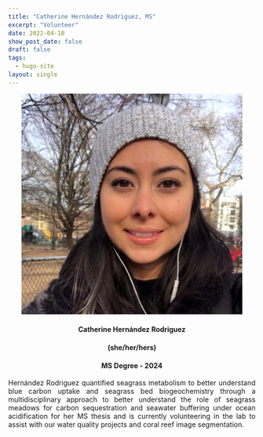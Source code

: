 ```yaml
---
title: "Catherine Hernández Rodriguez, MS"
excerpt: "Volunteer"
date: 2022-04-10
show_post_date: false
draft: false
tags:
  - hugo-site
layout: single
---
```


<div style="text-align: center;">
<img src="featured-hex.png" width="450">

#### Catherine Hernández Rodriguez
#### (she/her/hers)
#### MS Degree - 2024
</div>

<div style="text-align: justify;">

Hernández Rodriguez quantified seagrass metabolism to better understand blue carbon uptake and seagrass bed biogeochemistry through a multidisciplinary approach to better understand the role of seagrass meadows for carbon sequestration and seawater buffering under ocean acidification for her MS thesis and is currently volunteering in the lab to assist with our water quality projects and coral reef image segmentation.

</div>